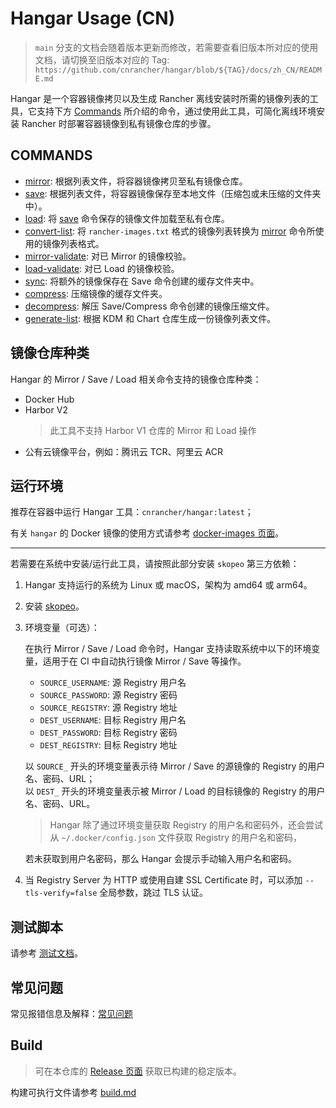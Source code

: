# Hangar Usage (CN)

> `main` 分支的文档会随着版本更新而修改，若需要查看旧版本所对应的使用文档，请切换至旧版本对应的 Tag:<br>
> `https://github.com/cnrancher/hangar/blob/${TAG}/docs/zh_CN/README.md`

Hangar 是一个容器镜像拷贝以及生成 Rancher 离线安装时所需的镜像列表的工具，它支持下方 [Commands](#commands) 所介绍的命令，通过使用此工具，可简化离线环境安装 Rancher 时部署容器镜像到私有镜像仓库的步骤。

## COMMANDS

- [mirror](./mirror.md): 根据列表文件，将容器镜像拷贝至私有镜像仓库。
- [save](./save.md): 根据列表文件，将容器镜像保存至本地文件（压缩包或未压缩的文件夹中）。
- [load](./load.md): 将 [save](./save.md) 命令保存的镜像文件加载至私有仓库。
- [convert-list](./convert-list.md): 将 `rancher-images.txt` 格式的镜像列表转换为 [mirror](./mirror.md) 命令所使用的镜像列表格式。
- [mirror-validate](./mirror-validate.md): 对已 Mirror 的镜像校验。
- [load-validate](./load-validate.md): 对已 Load 的镜像校验。
- [sync](./sync.md): 将额外的镜像保存在 Save 命令创建的缓存文件夹中。
- [compress](./compress.md): 压缩镜像的缓存文件夹。
- [decompress](./decompress.md): 解压 Save/Compress 命令创建的镜像压缩文件。
- [generate-list](./generate-list.md): 根据 KDM 和 Chart 仓库生成一份镜像列表文件。

## 镜像仓库种类

Hangar 的 Mirror / Save / Load 相关命令支持的镜像仓库种类：

- Docker Hub
- Harbor V2
    > 此工具不支持 Harbor V1 仓库的 Mirror 和 Load 操作
- 公有云镜像平台，例如：腾讯云 TCR、阿里云 ACR

## 运行环境

推荐在容器中运行 Hangar 工具：`cnrancher/hangar:latest`；

有关 `hangar` 的 Docker 镜像的使用方式请参考 [docker-images 页面](./docker-images.md)。

----

若需要在系统中安装/运行此工具，请按照此部分安装 `skopeo` 第三方依赖：

1. Hangar 支持运行的系统为 Linux 或 macOS，架构为 amd64 或 arm64。
1. 安装 [skopeo](https://github.com/containers/skopeo/blob/main/install.md)。
1. 环境变量（可选）：

    在执行 Mirror / Save / Load 命令时，Hangar 支持读取系统中以下的环境变量，适用于在 CI 中自动执行镜像 Mirror / Save 等操作。
    - `SOURCE_USERNAME`: 源 Registry 用户名
    - `SOURCE_PASSWORD`: 源 Registry 密码
    - `SOURCE_REGISTRY`: 源 Registry 地址
    - `DEST_USERNAME`: 目标 Registry 用户名
    - `DEST_PASSWORD`: 目标 Registry 密码
    - `DEST_REGISTRY`: 目标 Registry 地址

    以 `SOURCE_` 开头的环境变量表示待 Mirror / Save 的源镜像的 Registry 的用户名、密码、URL；<br>
    以 `DEST_` 开头的环境变量表示被 Mirror / Load 的目标镜像的 Registry 的用户名、密码、URL。

    > Hangar 除了通过环境变量获取 Registry 的用户名和密码外，还会尝试从 `~/.docker/config.json` 文件获取 Registry 的用户名和密码，

    若未获取到用户名密码，那么 Hangar 会提示手动输入用户名和密码。

1. 当 Registry Server 为 HTTP 或使用自建 SSL Certificate 时，可以添加 `--tls-verify=false` 全局参数，跳过 TLS 认证。

## 测试脚本

请参考 [测试文档](./test.md)。

## 常见问题

常见报错信息及解释：[常见问题](./questions.md)

## Build

> 可在本仓库的 [Release 页面](https://github.com/cnrancher/hangar/releases) 获取已构建的稳定版本。

构建可执行文件请参考 [build.md](./build.md)
